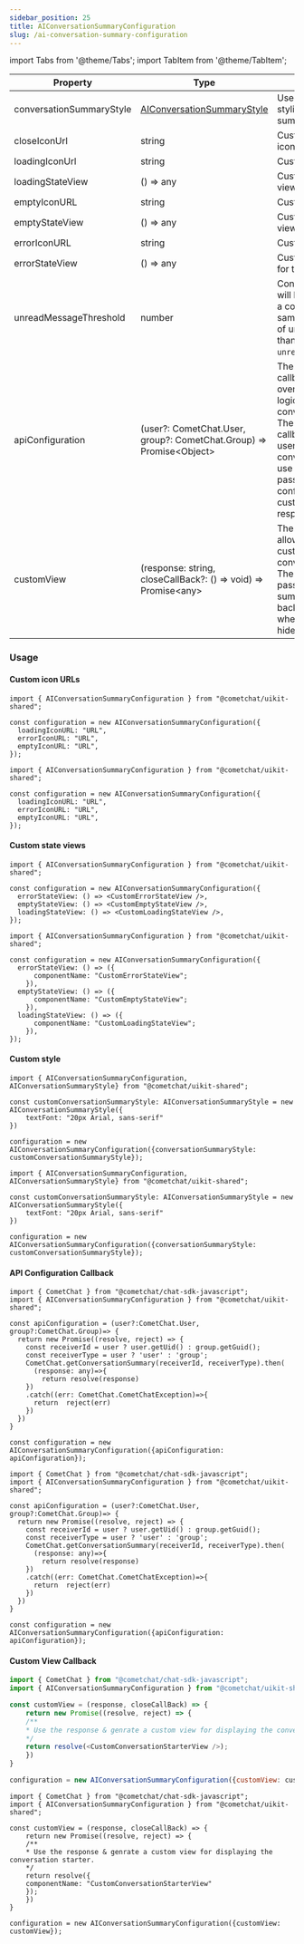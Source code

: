 ```yaml
---
sidebar_position: 25
title: AIConversationSummaryConfiguration
slug: /ai-conversation-summary-configuration
---
```


import Tabs from '@theme/Tabs';
import TabItem from '@theme/TabItem';

| Property | Type | Description | 
| ---- | ---- | ---- | 
| conversationSummaryStyle | [AIConversationSummaryStyle](/web-shared/ai-conversation-summary-style) | Used to provide custom styling to conversation summary view. | 
| closeIconUrl | string | Custom close button icon url. | 
| loadingIconUrl | string | Custom loading icon url. | 
| loadingStateView | () =&gt; any | Custom loading state view for the component. | 
| emptyIconURL | string | Custom empty icon url. | 
| emptyStateView | () =&gt; any | Custom empty state view for the component. | 
| errorIconURL | string | Custom error icon url. | 
| errorStateView | () =&gt; any | Custom error state view for the component. | 
| unreadMessageThreshold | number | Conversation summary will be generated only if a conversation has same or more number of unread messages than `unreadMessageThreshold`. | 
| apiConfiguration | (user?: CometChat.User, group?: CometChat.Group) =&gt; Promise&lt;Object&gt; | The `apiConfiguration` callback allows you to override the default logic of fetching conversation starters. The `apiConfiguration` callback passes the user/group object of the conversation. You can use the [SDK Method](/ai/conversation-summary) & pass additional configuration to customise the response. | 
| customView | (response: string, closeCallBack?: () =&gt; void) =&gt; Promise&lt;any&gt; | The `customView` callback allows you to display a custom UI for conversation starters. The `customView` callback passes the conversation summary & a close call back which you can call when you want to hide/close your UI. | 


### Usage

#### Custom icon URLs

<Tabs>
<TabItem value="react" label="React">

```react
import { AIConversationSummaryConfiguration } from "@cometchat/uikit-shared";

const configuration = new AIConversationSummaryConfiguration({
  loadingIconURL: "URL",
  errorIconURL: "URL",
  emptyIconURL: "URL",
});
```

</TabItem>
<TabItem value="vue" label="Vue">

```vue
import { AIConversationSummaryConfiguration } from "@cometchat/uikit-shared";

const configuration = new AIConversationSummaryConfiguration({
  loadingIconURL: "URL",
  errorIconURL: "URL",
  emptyIconURL: "URL",
});
```

</TabItem>
</Tabs>

#### Custom state views

<Tabs>
<TabItem value="react" label="React">

```react
import { AIConversationSummaryConfiguration } from "@cometchat/uikit-shared";

const configuration = new AIConversationSummaryConfiguration({
  errorStateView: () => <CustomErrorStateView />,
  emptyStateView: () => <CustomEmptyStateView />,
  loadingStateView: () => <CustomLoadingStateView />,
});
```

</TabItem>
<TabItem value="vue" label="Vue">

```vue
import { AIConversationSummaryConfiguration } from "@cometchat/uikit-shared";

const configuration = new AIConversationSummaryConfiguration({
  errorStateView: () => ({
      componentName: "CustomErrorStateView";
    }),
  emptyStateView: () => ({
      componentName: "CustomEmptyStateView";
    }),
  loadingStateView: () => ({
      componentName: "CustomLoadingStateView";
    }),
});
```

</TabItem>
</Tabs>


#### Custom style

<Tabs>
<TabItem value="react" label="React">

```react
import { AIConversationSummaryConfiguration, AIConversationSummaryStyle} from "@cometchat/uikit-shared";

const customConversationSummaryStyle: AIConversationSummaryStyle = new AIConversationSummaryStyle({
  	textFont: "20px Arial, sans-serif"
})

configuration = new AIConversationSummaryConfiguration({conversationSummaryStyle: customConversationSummaryStyle});
```

</TabItem>
<TabItem value="vue" label="Vue">

```vue
import { AIConversationSummaryConfiguration, AIConversationSummaryStyle} from "@cometchat/uikit-shared";

const customConversationSummaryStyle: AIConversationSummaryStyle = new AIConversationSummaryStyle({
  	textFont: "20px Arial, sans-serif"
})

configuration = new AIConversationSummaryConfiguration({conversationSummaryStyle: customConversationSummaryStyle});
```

</TabItem>
</Tabs>

####  API Configuration Callback

<Tabs>
<TabItem value="react" label="React">

```react
import { CometChat } from "@cometchat/chat-sdk-javascript";
import { AIConversationSummaryConfiguration } from "@cometchat/uikit-shared";

const apiConfiguration = (user?:CometChat.User, group?:CometChat.Group)=> {
  return new Promise((resolve, reject) => {
    const receiverId = user ? user.getUid() : group.getGuid();
    const receiverType = user ? 'user' : 'group';
    CometChat.getConversationSummary(receiverId, receiverType).then(
      (response: any)=>{
        return resolve(response)
    })
    .catch((err: CometChat.CometChatException)=>{
      return  reject(err)
    })
  })
}

const configuration = new AIConversationSummaryConfiguration({apiConfiguration: apiConfiguration});
```

</TabItem>
<TabItem value="vue" label="Vue">

```vue
import { CometChat } from "@cometchat/chat-sdk-javascript";
import { AIConversationSummaryConfiguration } from "@cometchat/uikit-shared";

const apiConfiguration = (user?:CometChat.User, group?:CometChat.Group)=> {
  return new Promise((resolve, reject) => {
    const receiverId = user ? user.getUid() : group.getGuid();
    const receiverType = user ? 'user' : 'group';
    CometChat.getConversationSummary(receiverId, receiverType).then(
      (response: any)=>{
        return resolve(response)
    })
    .catch((err: CometChat.CometChatException)=>{
      return  reject(err)
    })
  })
}

const configuration = new AIConversationSummaryConfiguration({apiConfiguration: apiConfiguration});
```

</TabItem>
</Tabs>


#### Custom View Callback

<Tabs>
<TabItem value="javascript" label="Javascript">

```javascript
import { CometChat } from "@cometchat/chat-sdk-javascript";
import { AIConversationSummaryConfiguration } from "@cometchat/uikit-shared";

const customView = (response, closeCallBack) => {
	return new Promise((resolve, reject) => {
    /** 
    * Use the response & genrate a custom view for displaying the conversation starter.
    */
  	return resolve(<CustomConversationStarterView />);
	})
}

configuration = new AIConversationSummaryConfiguration({customView: customView});
```

</TabItem>
<TabItem value="vue" label="Vue">

```vue
import { CometChat } from "@cometchat/chat-sdk-javascript";
import { AIConversationSummaryConfiguration } from "@cometchat/uikit-shared";

const customView = (response, closeCallBack) => {
	return new Promise((resolve, reject) => {
    /** 
    * Use the response & genrate a custom view for displaying the conversation starter.
    */
  	return resolve({
    componentName: "CustomConversationStarterView"
    });
	})
}

configuration = new AIConversationSummaryConfiguration({customView: customView});
```

</TabItem>
</Tabs>
